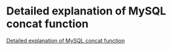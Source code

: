 # Detailed explanation of MySQL concat function
[Detailed explanation of MySQL concat function](https://aiwithcloud.com/2022/09/19/detailed_explanation_of_mysql_concat_function/)